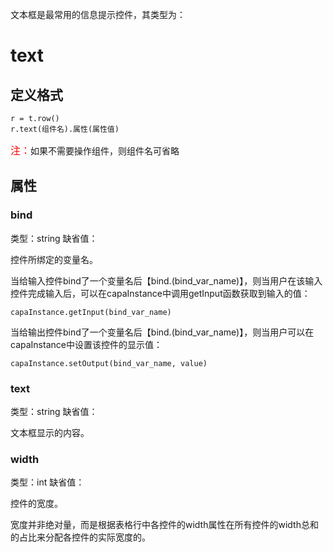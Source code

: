 文本框是最常用的信息提示控件，其类型为：

# text

## 定义格式

	r = t.row()
	r.text(组件名).属性(属性值)

<font color=red size=3>注：</font>如果不需要操作组件，则组件名可省略

## 属性

### bind
类型：string
缺省值：

控件所绑定的变量名。

当给输入控件bind了一个变量名后【bind.(bind_var_name)】，则当用户在该输入控件完成输入后，可以在capaInstance中调用getInput函数获取到输入的值：

	capaInstance.getInput(bind_var_name)

当给输出控件bind了一个变量名后【bind.(bind_var_name)】，则当用户可以在capaInstance中设置该控件的显示值：

	capaInstance.setOutput(bind_var_name, value)

### text
类型：string
缺省值：

文本框显示的内容。

### width
类型：int
缺省值：

控件的宽度。

宽度并非绝对量，而是根据表格行中各控件的width属性在所有控件的width总和的占比来分配各控件的实际宽度的。

